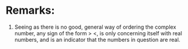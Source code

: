# Remarks:

1. Seeing as there is no good, general way of ordering the complex number, any sign of the form > <, is only concerning itself with real numbers, and is an indicator that the numbers in question are real.
